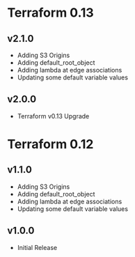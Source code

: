 # Terraform 0.13

## v2.1.0

- Adding S3 Origins
- Adding default_root_object
- Adding lambda at edge associations
- Updating some default variable values

## v2.0.0

- Terraform v0.13 Upgrade

# Terraform 0.12

## v1.1.0

- Adding S3 Origins
- Adding default_root_object
- Adding lambda at edge associations
- Updating some default variable values

## v1.0.0

- Initial Release
